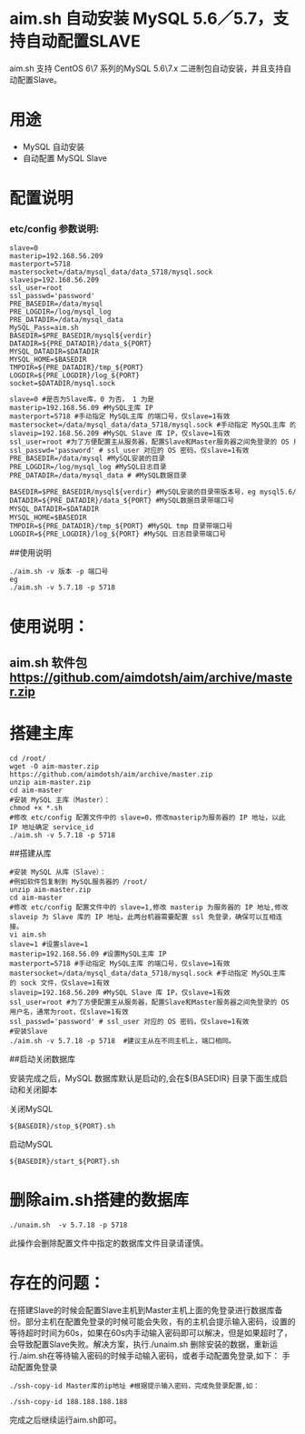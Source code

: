 aim.sh 自动安装 MySQL 5.6／5.7，支持自动配置SLAVE
========================

aim.sh 支持 CentOS 6\7 系列的MySQL 5.6\7.x 二进制包自动安装，并且支持自动配置Slave。

用途
===========

* MySQL 自动安装
* 自动配置 MySQL Slave


配置说明
=========

### etc/config 参数说明:

```
slave=0
masterip=192.168.56.209
masterport=5718
mastersocket=/data/mysql_data/data_5718/mysql.sock
slaveip=192.168.56.209
ssl_user=root
ssl_passwd='password'
PRE_BASEDIR=/data/mysql
PRE_LOGDIR=/log/mysql_log
PRE_DATADIR=/data/mysql_data
MySQL_Pass=aim.sh
BASEDIR=$PRE_BASEDIR/mysql${verdir}
DATADIR=${PRE_DATADIR}/data_${PORT}
MYSQL_DATADIR=$DATADIR
MYSQL_HOME=$BASEDIR
TMPDIR=${PRE_DATADIR}/tmp_${PORT}
LOGDIR=${PRE_LOGDIR}/log_${PORT}
socket=$DATADIR/mysql.sock

```

```txt
slave=0 #是否为Slave库，0 为否， 1 为是
masterip=192.168.56.09 #MySQL主库 IP
masterport=5718 #手动指定 MySQL主库 的端口号，仅slave=1有效
mastersocket=/data/mysql_data/data_5718/mysql.sock #手动指定 MySQL主库 的 sock 文件，仅slave=1有效
slaveip=192.168.56.209 #MySQL Slave 库 IP，仅slave=1有效
ssl_user=root #为了方便配置主从服务器，配置Slave和Master服务器之间免登录的 OS 用户名，通常为root，仅slave=1有效
ssl_passwd='password' # ssl_user 对应的 OS 密码，仅slave=1有效
PRE_BASEDIR=/data/mysql #MySQL安装的目录
PRE_LOGDIR=/log/mysql_log #MySQL日志目录
PRE_DATADIR=/data/mysql_data # #MySQL数据目录

BASEDIR=$PRE_BASEDIR/mysql${verdir} #MySQL安装的目录带版本号，eg mysql5.6/5.7
DATADIR=${PRE_DATADIR}/data_${PORT} #MySQL数据目录带端口号
MYSQL_DATADIR=$DATADIR
MYSQL_HOME=$BASEDIR
TMPDIR=${PRE_DATADIR}/tmp_${PORT} #MySQL tmp 目录带端口号
LOGDIR=${PRE_LOGDIR}/log_${PORT} #MySQL 日志目录带端口号
```
##使用说明
```
./aim.sh -v 版本 -p 端口号
eg
./aim.sh -v 5.7.18 -p 5718

 ```
使用说明：
===
## aim.sh 软件包  https://github.com/aimdotsh/aim/archive/master.zip
搭建主库
===

```
cd /root/
wget -O aim-master.zip https://github.com/aimdotsh/aim/archive/master.zip
unzip aim-master.zip
cd aim-master
#安装 MySQL 主库（Master）：
chmod +x *.sh
#修改 etc/config 配置文件中的 slave=0，修改masterip为服务器的 IP 地址，以此 IP 地址确定 service_id
./aim.sh -v 5.7.18 -p 5718

```
##搭建从库
```
#安装 MySQL 从库（Slave）：
#例如软件包复制到 MySQL服务器的 /root/
unzip aim-master.zip
cd aim-master
#修改 etc/config 配置文件中的 slave=1,修改 masterip 为服务器的 IP 地址,修改 slaveip 为 Slave 库的 IP 地址。此两台机器需要配置 ssl 免登录，确保可以互相连接。
vi aim.sh
slave=1 #设置slave=1
masterip=192.168.56.09 #设置MySQL主库 IP
masterport=5718 #手动指定 MySQL主库 的端口号，仅slave=1有效
mastersocket=/data/mysql_data/data_5718/mysql.sock #手动指定 MySQL主库 的 sock 文件，仅slave=1有效
slaveip=192.168.56.209 #MySQL Slave 库 IP，仅slave=1有效
ssl_user=root #为了方便配置主从服务器，配置Slave和Master服务器之间免登录的 OS 用户名，通常为root，仅slave=1有效
ssl_passwd='password' # ssl_user 对应的 OS 密码，仅slave=1有效
#安装Slave
./aim.sh -v 5.7.18 -p 5718  #建议主从在不同主机上，端口相同。

```
##启动关闭数据库

安装完成之后，MySQL 数据库默认是启动的,会在${BASEDIR} 目录下面生成启动和关闭脚本

关闭MySQL
```
${BASEDIR}/stop_${PORT}.sh
```
启动MySQL
```
${BASEDIR}/start_${PORT}.sh
```
删除aim.sh搭建的数据库
===
```
./unaim.sh  -v 5.7.18 -p 5718
```
此操作会删除配置文件中指定的数据库文件目录请谨慎。 


存在的问题：
===

在搭建Slave的时候会配置Slave主机到Master主机上面的免登录进行数据库备份。部分主机在配置免登录的时候可能会失败，有的主机会提示输入密码，设置的等待超时时间为60s，如果在60s内手动输入密码即可以解决，但是如果超时了，会导致配置Slave失败。解决方案，执行./unaim.sh 删除安装的数据，重新运行./aim.sh在等待输入密码的时候手动输入密码，或者手动配置免登录,如下：
手动配置免登录
```
./ssh-copy-id Master库的ip地址 #根据提示输入密码，完成免登录配置,如：
```
```
./ssh-copy-id 188.188.188.188
```

完成之后继续运行aim.sh即可。
